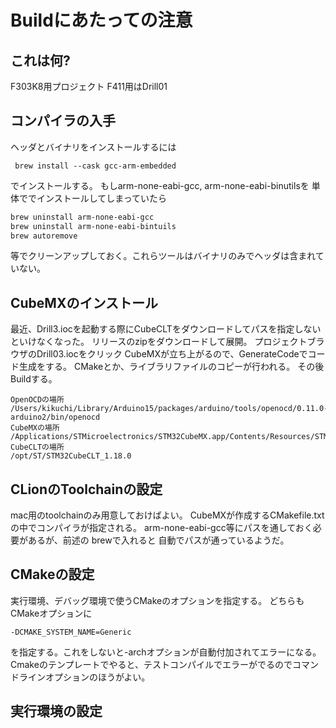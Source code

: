 # Buildにあたっての注意

## これは何?

F303K8用プロジェクト
F411用はDrill01

## コンパイラの入手

ヘッダとバイナリをインストールするには
```
 brew install --cask gcc-arm-embedded
```
でインストールする。 もしarm-none-eabi-gcc, arm-none-eabi-binutilsを
単体ででインストールしてしまっていたら
``` bash
brew uninstall arm-none-eabi-gcc
brew uninstall arm-none-eabi-bintuils
brew autoremove
```
等でクリーンアップしておく。これらツールはバイナリのみでヘッダは含まれていない。

## CubeMXのインストール
最近、Drill3.iocを起動する際にCubeCLTをダウンロードしてパスを指定しないといけなくなった。
リリースのzipをダウンロードして展開。
プロジェクトブラウザのDrill03.iocをクリック
CubeMXが立ち上がるので、GenerateCodeでコード生成をする。
CMakeとか、ライブラリファイルのコピーが行われる。
その後Buildする。
```
OpenOCDの場所
/Users/kikuchi/Library/Arduino15/packages/arduino/tools/openocd/0.11.0-arduino2/bin/openocd
CubeMXの場所
/Applications/STMicroelectronics/STM32CubeMX.app/Contents/Resources/STM32CubeMX
CubeCLTの場所
/opt/ST/STM32CubeCLT_1.18.0
```

## CLionのToolchainの設定
mac用のtoolchainのみ用意しておけばよい。
CubeMXが作成するCMakefile.txtの中でコンパイラが指定される。
arm-none-eabi-gcc等にパスを通しておく必要があるが、前述の
brewで入れると 自動でパスが通っているようだ。

## CMakeの設定
実行環境、デバッグ環境で使うCMakeのオプションを指定する。 どちらもCMakeオプションに
```
-DCMAKE_SYSTEM_NAME=Generic
```
を指定する。これをしないと-archオプションが自動付加されてエラーになる。
Cmakeのテンプレートでやると、テストコンパイルでエラーがでるのでコマンドラインオプションのほうがよい。

## 実行環境の設定
